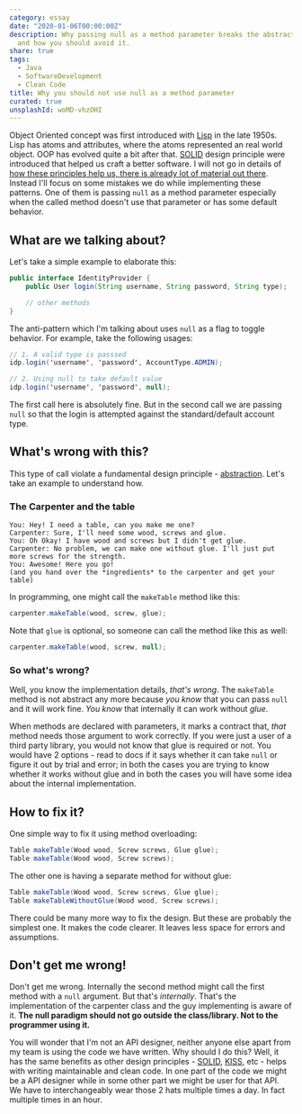 ```yaml
---
category: essay
date: "2020-01-06T00:00:00Z"
description: Why passing null as a method parameter breaks the abstraction paradigm
  and how you should avoid it.
share: true
tags:
  - Java
  - SoftwareDevelopment
  - Clean Code
title: Why you should not use null as a method parameter
curated: true
unsplashId: woMD-vhzOHI
---
```


Object Oriented concept was first introduced with [Lisp][lisp] in the late 1950s. Lisp has atoms and attributes, where the atoms represented an real world object. OOP has evolved quite a bit after that. [SOLID][solid] design principle were introduced that helped us craft a better software. I will not go in details of [how these principles help us, there is already lot of material out there][solid_benefits]. Instead I'll focus on some mistakes we do while implementing these patterns. One of them is passing `null` as a method parameter especially when the called method doesn't use that parameter or has some default behavior.

## What are we talking about?
Let's take a simple example to elaborate this:
```java
public interface IdentityProvider {
    public User login(String username, String password, String type);

    // other methods
}
```
The anti-pattern which I'm talking about uses `null` as a flag to toggle behavior. For example, take the following usages:
```java
// 1. A valid type is passsed
idp.login('username', 'password', AccountType.ADMIN);

// 2. Using null to take default value
idp.login('username', 'password', null);
```
The first call here is absolutely fine. But in the second call we are passing `null` so that the login is attempted against the standard/default account type.

## What's wrong with this?
This type of call violate a fundamental design principle - [abstraction][abstraction]. Let's take an example to understand how.

### The Carpenter and the table
```
You: Hey! I need a table, can you make me one?
Carpenter: Sure, I'll need some wood, screws and glue.
You: Oh Okay! I have wood and screws but I didn't get glue.
Carpenter: No problem, we can make one without glue. I'll just put more screws for the strength.
You: Awesome! Here you go!
(and you hand over the *ingredients* to the carpenter and get your table)
```
In programming, one might call the `makeTable` method like this:
```java
carpenter.makeTable(wood, screw, glue);
```
Note that `glue` is optional, so someone can call the method like this as well:
```java
carpenter.makeTable(wood, screw, null);
```

### So what's wrong?
Well, you know the implementation details, *that's wrong*. The `makeTable` method is not abstract any more because *you know* that you can pass `null` and it will work fine. *You know* that internally it can work without *glue*.

When methods are declared with parameters, it marks a contract that, *that* method needs those argument to work correctly. If you were just a user of a third party library, you would not know that glue is required or not. You would have 2 options - read to docs if it says whether it can take `null` or figure it out by trial and error; in both the cases you are trying to know whether it works without glue and in both the cases you will have some idea about the internal implementation.

## How to fix it?
One simple way to fix it using method overloading:
```java
Table makeTable(Wood wood, Screw screws, Glue glue);
Table makeTable(Wood wood, Screw screws);
```

The other one is having a separate method for without glue:
```java
Table makeTable(Wood wood, Screw screws, Glue glue);
Table makeTableWithoutGlue(Wood wood, Screw screws);
```

There could be many more way to fix the design. But these are probably the simplest one. It makes the code clearer. It leaves less space for errors and assumptions.

## Don't get me wrong!
Don't get me wrong. Internally the second method might call the first method with a `null` argument. But that's *internally*. That's the implementation of the carpenter class and the guy implementing is aware of it. **The null paradigm should not go outside the class/library. Not to the programmer using it.**

You will wonder that I'm not an API designer, neither anyone else apart from my team is using the code we have written. Why should I do this? Well, it has the same benefits as other design principles - [SOLID][solid], [KISS], etc - helps with writing maintainable and clean code. In one part of the code we might be a API designer while in some other part we might be user for that API. We have to interchangeably wear those 2 hats multiple times a day. In fact multiple times in an hour.




[solid]: https://en.wikipedia.org/wiki/SOLID
[lisp]: https://en.wikipedia.org/wiki/Lisp_(programming_language)
[solid_benefits]: https://stackoverflow.com/questions/20073023/understanding-the-practical-benefits-of-using-the-single-responsibility-principl
[abstraction]: https://en.wikipedia.org/wiki/Abstraction_(computer_science)
[KISS]: https://en.wikipedia.org/wiki/KISS_principle
